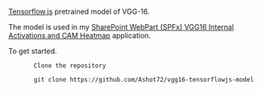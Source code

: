 [Tensorflow.js](https://www.tensorflow.org/js/) pretrained model of VGG-16.

The model is used in my [SharePoint WebPart (SPFx) VGG16 Internal Activations and CAM Heatmap](https://github.com/Ashot72/spfx-vgg16-InternalActivations-CAMHeatmap) application.
 
To get started.
```
       Clone the repository
   
       git clone https://github.com/Ashot72/vgg16-tensorflowjs-model
      
```

